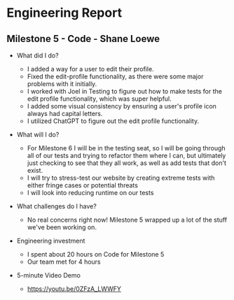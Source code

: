 # Engineering Report

## Milestone 5 - Code - Shane Loewe

* What did I do?
    * I added a way for a user to edit their profile.
    * Fixed the edit-profile functionality, as there were some major problems with it initially.
    * I worked with Joel in Testing to figure out how to make tests for the edit profile functionality, which was super helpful.
    * I added some visual consistency by ensuring a user's profile icon always had capital letters.
    * I utilized ChatGPT to figure out the edit profile functionality. 

* What will I do? 
    * For Milestone 6 I will be in the testing seat, so I will be going through all of our tests and trying to refactor them where I can, but ultimately just checking to see that they all work, as well as add tests that don't exist.
    * I will try to stress-test our website by creating extreme tests with either fringe cases or potential threats
    * I will look into reducing runtime on our tests

* What challenges do I have?
    * No real concerns right now! Milestone 5 wrapped up a lot of the stuff we've been working on.

* Engineering investment
    * I spent about 20 hours on Code for Milestone 5
    * Our team met for 4 hours

* 5-minute Video Demo
    * https://youtu.be/0ZFzA_LWWFY